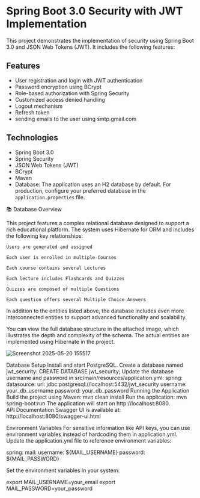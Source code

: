 # Spring Boot 3.0 Security with JWT Implementation
This project demonstrates the implementation of security using Spring Boot 3.0 and JSON Web Tokens (JWT). It includes the following features:

## Features
* User registration and login with JWT authentication
* Password encryption using BCrypt
* Role-based authorization with Spring Security
* Customized access denied handling
* Logout mechanism
* Refresh token
* sending emails to the user using smtp.gmail.com

## Technologies
* Spring Boot 3.0
* Spring Security
* JSON Web Tokens (JWT)
* BCrypt
* Maven
* Database: The application uses an H2 database by default. For production, configure your preferred database in the `application.properties` file.


📚 Database Overview

This project features a complex relational database designed to support a rich educational platform. The system uses Hibernate for ORM and includes the following key relationships:

    Users are generated and assigned

    Each user is enrolled in multiple Courses

    Each course contains several Lectures

    Each lecture includes Flashcards and Quizzes

    Quizzes are composed of multiple Questions

    Each question offers several Multiple Choice Answers

In addition to the entities listed above, the database includes even more interconnected entities to support advanced functionality and scalability.

You can view the full database structure in the attached image, which illustrates the depth and complexity of the schema. The actual entities are implemented using Hibernate in the project.

 
![Screenshot 2025-05-20 155517](https://github.com/user-attachments/assets/bf4d00cc-dc1b-4f20-824d-d280fd7903c5)



Database Setup
Install and start PostgreSQL.
Create a database named jwt_security:
CREATE DATABASE jwt_security;
Update the database username and password in src/main/resources/application.yml:
spring:
  datasource:
    url: jdbc:postgresql://localhost:5432/jwt_security
    username: your_db_username
    password: your_db_password
Running the Application
Build the project using Maven:
mvn clean install
Run the application:
mvn spring-boot:run
The application will start on http://localhost:8080.  
API Documentation
Swagger UI is available at:
http://localhost:8080/swagger-ui.html

Environment Variables
For sensitive information like API keys, you can use environment variables instead of hardcoding them in application.yml. Update the application.yml file to reference environment variables:

spring:
  mail:
    username: ${MAIL_USERNAME}
    password: ${MAIL_PASSWORD}



Set the environment variables in your system:

export MAIL_USERNAME=your_email
export MAIL_PASSWORD=your_password



